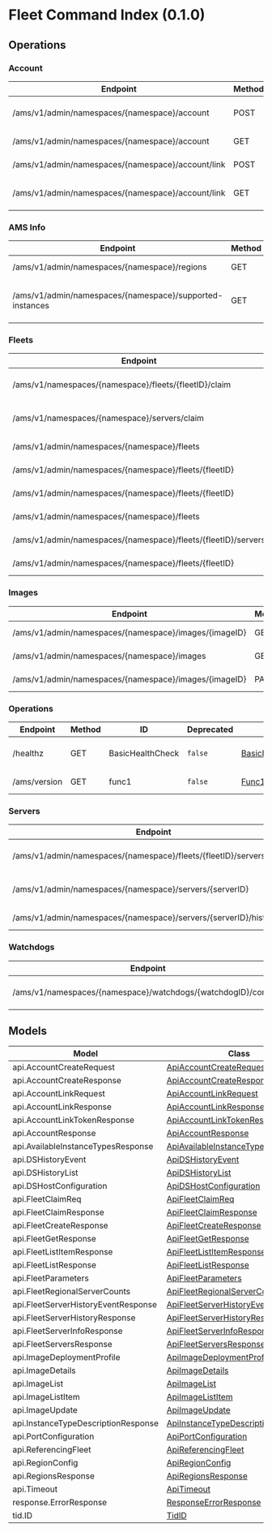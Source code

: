 [//]: # (<< Code generated. DO NOT EDIT!)

[//]: # (<< template file: ags_py_codegen)

# Fleet Command Index (0.1.0)


## Operations

### Account
| Endpoint | Method | ID | Deprecated | Class | Wrapper | Example |
|---|---|---|---|---|---|---|
| /ams/v1/admin/namespaces/{namespace}/account | POST | AccountCreate | `false` | [AccountCreate](../../src/ams/accelbyte_py_sdk/api/ams/operations/account/account_create.py) | [account_create](../../src/ams/accelbyte_py_sdk/api/ams/wrappers/_account.py) | [accelbyte_py_sdk_cli ams-account-create](../../samples/cli/accelbyte_py_sdk_cli/ams/_account_create.py) |
| /ams/v1/admin/namespaces/{namespace}/account | GET | AccountGet | `false` | [AccountGet](../../src/ams/accelbyte_py_sdk/api/ams/operations/account/account_get.py) | [account_get](../../src/ams/accelbyte_py_sdk/api/ams/wrappers/_account.py) | [accelbyte_py_sdk_cli ams-account-get](../../samples/cli/accelbyte_py_sdk_cli/ams/_account_get.py) |
| /ams/v1/admin/namespaces/{namespace}/account/link | POST | AccountLink | `false` | [AccountLink](../../src/ams/accelbyte_py_sdk/api/ams/operations/account/account_link.py) | [account_link](../../src/ams/accelbyte_py_sdk/api/ams/wrappers/_account.py) | [accelbyte_py_sdk_cli ams-account-link](../../samples/cli/accelbyte_py_sdk_cli/ams/_account_link.py) |
| /ams/v1/admin/namespaces/{namespace}/account/link | GET | AccountLinkTokenGet | `false` | [AccountLinkTokenGet](../../src/ams/accelbyte_py_sdk/api/ams/operations/account/account_link_token_get.py) | [account_link_token_get](../../src/ams/accelbyte_py_sdk/api/ams/wrappers/_account.py) | [accelbyte_py_sdk_cli ams-account-link-token-get](../../samples/cli/accelbyte_py_sdk_cli/ams/_account_link_token_get.py) |

### AMS Info
| Endpoint | Method | ID | Deprecated | Class | Wrapper | Example |
|---|---|---|---|---|---|---|
| /ams/v1/admin/namespaces/{namespace}/regions | GET | InfoRegions | `false` | [InfoRegions](../../src/ams/accelbyte_py_sdk/api/ams/operations/ams_info/info_regions.py) | [info_regions](../../src/ams/accelbyte_py_sdk/api/ams/wrappers/_ams_info.py) | [accelbyte_py_sdk_cli ams-info-regions](../../samples/cli/accelbyte_py_sdk_cli/ams/_info_regions.py) |
| /ams/v1/admin/namespaces/{namespace}/supported-instances | GET | InfoSupportedInstances | `false` | [InfoSupportedInstances](../../src/ams/accelbyte_py_sdk/api/ams/operations/ams_info/info_supported_instances.py) | [info_supported_instances](../../src/ams/accelbyte_py_sdk/api/ams/wrappers/_ams_info.py) | [accelbyte_py_sdk_cli ams-info-supported-instances](../../samples/cli/accelbyte_py_sdk_cli/ams/_info_supported_instances.py) |

### Fleets
| Endpoint | Method | ID | Deprecated | Class | Wrapper | Example |
|---|---|---|---|---|---|---|
| /ams/v1/namespaces/{namespace}/fleets/{fleetID}/claim | PUT | FleetClaimByID | `false` | [FleetClaimByID](../../src/ams/accelbyte_py_sdk/api/ams/operations/fleets/fleet_claim_by_id.py) | [fleet_claim_by_id](../../src/ams/accelbyte_py_sdk/api/ams/wrappers/_fleets.py) | [accelbyte_py_sdk_cli ams-fleet-claim-by-id](../../samples/cli/accelbyte_py_sdk_cli/ams/_fleet_claim_by_id.py) |
| /ams/v1/namespaces/{namespace}/servers/claim | PUT | FleetClaimByKeys | `false` | [FleetClaimByKeys](../../src/ams/accelbyte_py_sdk/api/ams/operations/fleets/fleet_claim_by_keys.py) | [fleet_claim_by_keys](../../src/ams/accelbyte_py_sdk/api/ams/wrappers/_fleets.py) | [accelbyte_py_sdk_cli ams-fleet-claim-by-keys](../../samples/cli/accelbyte_py_sdk_cli/ams/_fleet_claim_by_keys.py) |
| /ams/v1/admin/namespaces/{namespace}/fleets | POST | FleetCreate | `false` | [FleetCreate](../../src/ams/accelbyte_py_sdk/api/ams/operations/fleets/fleet_create.py) | [fleet_create](../../src/ams/accelbyte_py_sdk/api/ams/wrappers/_fleets.py) | [accelbyte_py_sdk_cli ams-fleet-create](../../samples/cli/accelbyte_py_sdk_cli/ams/_fleet_create.py) |
| /ams/v1/admin/namespaces/{namespace}/fleets/{fleetID} | DELETE | FleetDelete | `false` | [FleetDelete](../../src/ams/accelbyte_py_sdk/api/ams/operations/fleets/fleet_delete.py) | [fleet_delete](../../src/ams/accelbyte_py_sdk/api/ams/wrappers/_fleets.py) | [accelbyte_py_sdk_cli ams-fleet-delete](../../samples/cli/accelbyte_py_sdk_cli/ams/_fleet_delete.py) |
| /ams/v1/admin/namespaces/{namespace}/fleets/{fleetID} | GET | FleetGet | `false` | [FleetGet](../../src/ams/accelbyte_py_sdk/api/ams/operations/fleets/fleet_get.py) | [fleet_get](../../src/ams/accelbyte_py_sdk/api/ams/wrappers/_fleets.py) | [accelbyte_py_sdk_cli ams-fleet-get](../../samples/cli/accelbyte_py_sdk_cli/ams/_fleet_get.py) |
| /ams/v1/admin/namespaces/{namespace}/fleets | GET | FleetList | `false` | [FleetList](../../src/ams/accelbyte_py_sdk/api/ams/operations/fleets/fleet_list.py) | [fleet_list](../../src/ams/accelbyte_py_sdk/api/ams/wrappers/_fleets.py) | [accelbyte_py_sdk_cli ams-fleet-list](../../samples/cli/accelbyte_py_sdk_cli/ams/_fleet_list.py) |
| /ams/v1/admin/namespaces/{namespace}/fleets/{fleetID}/servers | GET | FleetServers | `false` | [FleetServers](../../src/ams/accelbyte_py_sdk/api/ams/operations/fleets/fleet_servers.py) | [fleet_servers](../../src/ams/accelbyte_py_sdk/api/ams/wrappers/_fleets.py) | [accelbyte_py_sdk_cli ams-fleet-servers](../../samples/cli/accelbyte_py_sdk_cli/ams/_fleet_servers.py) |
| /ams/v1/admin/namespaces/{namespace}/fleets/{fleetID} | PUT | FleetUpdate | `false` | [FleetUpdate](../../src/ams/accelbyte_py_sdk/api/ams/operations/fleets/fleet_update.py) | [fleet_update](../../src/ams/accelbyte_py_sdk/api/ams/wrappers/_fleets.py) | [accelbyte_py_sdk_cli ams-fleet-update](../../samples/cli/accelbyte_py_sdk_cli/ams/_fleet_update.py) |

### Images
| Endpoint | Method | ID | Deprecated | Class | Wrapper | Example |
|---|---|---|---|---|---|---|
| /ams/v1/admin/namespaces/{namespace}/images/{imageID} | GET | ImageGet | `false` | [ImageGet](../../src/ams/accelbyte_py_sdk/api/ams/operations/images/image_get.py) | [image_get](../../src/ams/accelbyte_py_sdk/api/ams/wrappers/_images.py) | [accelbyte_py_sdk_cli ams-image-get](../../samples/cli/accelbyte_py_sdk_cli/ams/_image_get.py) |
| /ams/v1/admin/namespaces/{namespace}/images | GET | ImageList | `false` | [ImageList](../../src/ams/accelbyte_py_sdk/api/ams/operations/images/image_list.py) | [image_list](../../src/ams/accelbyte_py_sdk/api/ams/wrappers/_images.py) | [accelbyte_py_sdk_cli ams-image-list](../../samples/cli/accelbyte_py_sdk_cli/ams/_image_list.py) |
| /ams/v1/admin/namespaces/{namespace}/images/{imageID} | PATCH | ImagePatch | `false` | [ImagePatch](../../src/ams/accelbyte_py_sdk/api/ams/operations/images/image_patch.py) | [image_patch](../../src/ams/accelbyte_py_sdk/api/ams/wrappers/_images.py) | [accelbyte_py_sdk_cli ams-image-patch](../../samples/cli/accelbyte_py_sdk_cli/ams/_image_patch.py) |

### Operations
| Endpoint | Method | ID | Deprecated | Class | Wrapper | Example |
|---|---|---|---|---|---|---|
| /healthz | GET | BasicHealthCheck | `false` | [BasicHealthCheck](../../src/ams/accelbyte_py_sdk/api/ams/operations/operations/basic_health_check.py) | [basic_health_check](../../src/ams/accelbyte_py_sdk/api/ams/wrappers/_operations.py) | [accelbyte_py_sdk_cli ams-basic-health-check](../../samples/cli/accelbyte_py_sdk_cli/ams/_basic_health_check.py) |
| /ams/version | GET | func1 | `false` | [Func1](../../src/ams/accelbyte_py_sdk/api/ams/operations/operations/func1.py) | [func1](../../src/ams/accelbyte_py_sdk/api/ams/wrappers/_operations.py) | [accelbyte_py_sdk_cli ams-func1](../../samples/cli/accelbyte_py_sdk_cli/ams/_func1.py) |

### Servers
| Endpoint | Method | ID | Deprecated | Class | Wrapper | Example |
|---|---|---|---|---|---|---|
| /ams/v1/admin/namespaces/{namespace}/fleets/{fleetID}/servers/history | GET | FleetServerHistory | `false` | [FleetServerHistory](../../src/ams/accelbyte_py_sdk/api/ams/operations/servers/fleet_server_history.py) | [fleet_server_history](../../src/ams/accelbyte_py_sdk/api/ams/wrappers/_servers.py) | [accelbyte_py_sdk_cli ams-fleet-server-history](../../samples/cli/accelbyte_py_sdk_cli/ams/_fleet_server_history.py) |
| /ams/v1/admin/namespaces/{namespace}/servers/{serverID} | GET | FleetServerInfo | `false` | [FleetServerInfo](../../src/ams/accelbyte_py_sdk/api/ams/operations/servers/fleet_server_info.py) | [fleet_server_info](../../src/ams/accelbyte_py_sdk/api/ams/wrappers/_servers.py) | [accelbyte_py_sdk_cli ams-fleet-server-info](../../samples/cli/accelbyte_py_sdk_cli/ams/_fleet_server_info.py) |
| /ams/v1/admin/namespaces/{namespace}/servers/{serverID}/history | GET | ServerHistory | `false` | [ServerHistory](../../src/ams/accelbyte_py_sdk/api/ams/operations/servers/server_history.py) | [server_history](../../src/ams/accelbyte_py_sdk/api/ams/wrappers/_servers.py) | [accelbyte_py_sdk_cli ams-server-history](../../samples/cli/accelbyte_py_sdk_cli/ams/_server_history.py) |

### Watchdogs
| Endpoint | Method | ID | Deprecated | Class | Wrapper | Example |
|---|---|---|---|---|---|---|
| /ams/v1/namespaces/{namespace}/watchdogs/{watchdogID}/connect | GET | WatchdogConnect | `false` | [WatchdogConnect](../../src/ams/accelbyte_py_sdk/api/ams/operations/watchdogs/watchdog_connect.py) | [watchdog_connect](../../src/ams/accelbyte_py_sdk/api/ams/wrappers/_watchdogs.py) | [accelbyte_py_sdk_cli ams-watchdog-connect](../../samples/cli/accelbyte_py_sdk_cli/ams/_watchdog_connect.py) |


## Models
| Model | Class |
|---|---|
| api.AccountCreateRequest | [ApiAccountCreateRequest](../../src/ams/accelbyte_py_sdk/api/ams/models/api_account_create_request.py) |
| api.AccountCreateResponse | [ApiAccountCreateResponse](../../src/ams/accelbyte_py_sdk/api/ams/models/api_account_create_response.py) |
| api.AccountLinkRequest | [ApiAccountLinkRequest](../../src/ams/accelbyte_py_sdk/api/ams/models/api_account_link_request.py) |
| api.AccountLinkResponse | [ApiAccountLinkResponse](../../src/ams/accelbyte_py_sdk/api/ams/models/api_account_link_response.py) |
| api.AccountLinkTokenResponse | [ApiAccountLinkTokenResponse](../../src/ams/accelbyte_py_sdk/api/ams/models/api_account_link_token_response.py) |
| api.AccountResponse | [ApiAccountResponse](../../src/ams/accelbyte_py_sdk/api/ams/models/api_account_response.py) |
| api.AvailableInstanceTypesResponse | [ApiAvailableInstanceTypesResponse](../../src/ams/accelbyte_py_sdk/api/ams/models/api_available_instance_types_response.py) |
| api.DSHistoryEvent | [ApiDSHistoryEvent](../../src/ams/accelbyte_py_sdk/api/ams/models/api_ds_history_event.py) |
| api.DSHistoryList | [ApiDSHistoryList](../../src/ams/accelbyte_py_sdk/api/ams/models/api_ds_history_list.py) |
| api.DSHostConfiguration | [ApiDSHostConfiguration](../../src/ams/accelbyte_py_sdk/api/ams/models/api_ds_host_configuration.py) |
| api.FleetClaimReq | [ApiFleetClaimReq](../../src/ams/accelbyte_py_sdk/api/ams/models/api_fleet_claim_req.py) |
| api.FleetClaimResponse | [ApiFleetClaimResponse](../../src/ams/accelbyte_py_sdk/api/ams/models/api_fleet_claim_response.py) |
| api.FleetCreateResponse | [ApiFleetCreateResponse](../../src/ams/accelbyte_py_sdk/api/ams/models/api_fleet_create_response.py) |
| api.FleetGetResponse | [ApiFleetGetResponse](../../src/ams/accelbyte_py_sdk/api/ams/models/api_fleet_get_response.py) |
| api.FleetListItemResponse | [ApiFleetListItemResponse](../../src/ams/accelbyte_py_sdk/api/ams/models/api_fleet_list_item_response.py) |
| api.FleetListResponse | [ApiFleetListResponse](../../src/ams/accelbyte_py_sdk/api/ams/models/api_fleet_list_response.py) |
| api.FleetParameters | [ApiFleetParameters](../../src/ams/accelbyte_py_sdk/api/ams/models/api_fleet_parameters.py) |
| api.FleetRegionalServerCounts | [ApiFleetRegionalServerCounts](../../src/ams/accelbyte_py_sdk/api/ams/models/api_fleet_regional_server_counts.py) |
| api.FleetServerHistoryEventResponse | [ApiFleetServerHistoryEventResponse](../../src/ams/accelbyte_py_sdk/api/ams/models/api_fleet_server_history_event_response.py) |
| api.FleetServerHistoryResponse | [ApiFleetServerHistoryResponse](../../src/ams/accelbyte_py_sdk/api/ams/models/api_fleet_server_history_response.py) |
| api.FleetServerInfoResponse | [ApiFleetServerInfoResponse](../../src/ams/accelbyte_py_sdk/api/ams/models/api_fleet_server_info_response.py) |
| api.FleetServersResponse | [ApiFleetServersResponse](../../src/ams/accelbyte_py_sdk/api/ams/models/api_fleet_servers_response.py) |
| api.ImageDeploymentProfile | [ApiImageDeploymentProfile](../../src/ams/accelbyte_py_sdk/api/ams/models/api_image_deployment_profile.py) |
| api.ImageDetails | [ApiImageDetails](../../src/ams/accelbyte_py_sdk/api/ams/models/api_image_details.py) |
| api.ImageList | [ApiImageList](../../src/ams/accelbyte_py_sdk/api/ams/models/api_image_list.py) |
| api.ImageListItem | [ApiImageListItem](../../src/ams/accelbyte_py_sdk/api/ams/models/api_image_list_item.py) |
| api.ImageUpdate | [ApiImageUpdate](../../src/ams/accelbyte_py_sdk/api/ams/models/api_image_update.py) |
| api.InstanceTypeDescriptionResponse | [ApiInstanceTypeDescriptionResponse](../../src/ams/accelbyte_py_sdk/api/ams/models/api_instance_type_description_response.py) |
| api.PortConfiguration | [ApiPortConfiguration](../../src/ams/accelbyte_py_sdk/api/ams/models/api_port_configuration.py) |
| api.ReferencingFleet | [ApiReferencingFleet](../../src/ams/accelbyte_py_sdk/api/ams/models/api_referencing_fleet.py) |
| api.RegionConfig | [ApiRegionConfig](../../src/ams/accelbyte_py_sdk/api/ams/models/api_region_config.py) |
| api.RegionsResponse | [ApiRegionsResponse](../../src/ams/accelbyte_py_sdk/api/ams/models/api_regions_response.py) |
| api.Timeout | [ApiTimeout](../../src/ams/accelbyte_py_sdk/api/ams/models/api_timeout.py) |
| response.ErrorResponse | [ResponseErrorResponse](../../src/ams/accelbyte_py_sdk/api/ams/models/response_error_response.py) |
| tid.ID | [TidID](../../src/ams/accelbyte_py_sdk/api/ams/models/tid_id.py) |
